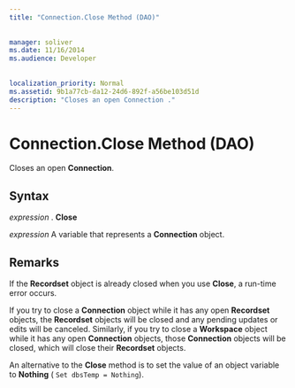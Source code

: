```yaml
---
title: "Connection.Close Method (DAO)"
  
  
manager: soliver
ms.date: 11/16/2014
ms.audience: Developer
 
  
localization_priority: Normal
ms.assetid: 9b1a77cb-da12-24d6-892f-a56be103d51d
description: "Closes an open Connection ."
---
```


# Connection.Close Method (DAO)

Closes an open **Connection**. 
  
## Syntax

 *expression*  . **Close**
  
 *expression*  A variable that represents a **Connection** object. 
  
## Remarks

If the **Recordset** object is already closed when you use **Close**, a run-time error occurs. 
  
If you try to close a **Connection** object while it has any open **Recordset** objects, the **Recordset** objects will be closed and any pending updates or edits will be canceled. Similarly, if you try to close a **Workspace** object while it has any open **Connection** objects, those **Connection** objects will be closed, which will close their **Recordset** objects. 
  
An alternative to the **Close** method is to set the value of an object variable to **Nothing** (  `Set dbsTemp = Nothing`).
  

